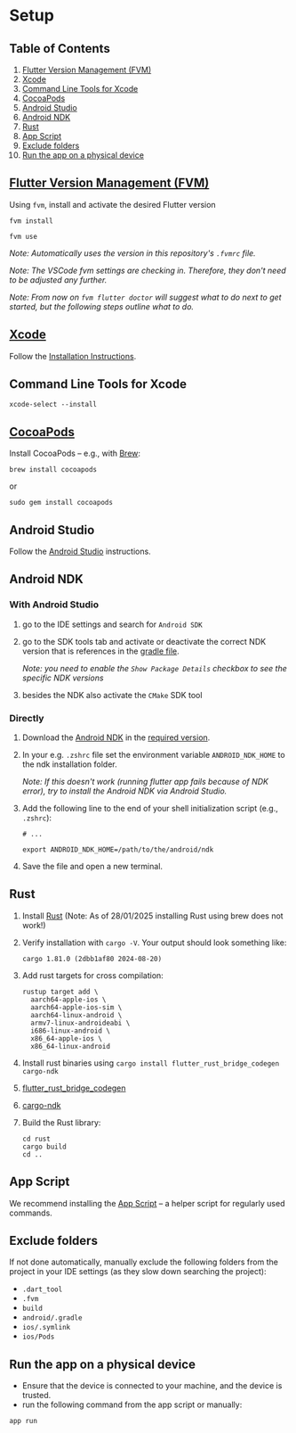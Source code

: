 # Setup

## Table of Contents

1. [Flutter Version Management (FVM)](#flutter-version-management--fvm-)
2. [Xcode](#xcode)
3. [Command Line Tools for Xcode](#command-line-tools-for-xcode)
4. [CocoaPods](#cocoapods)
5. [Android Studio](#android-studio)
6. [Android NDK](#android-ndk)
7. [Rust](#rust) 
8. [App Script](#android-ndk)
9. [Exclude folders](#exclude-folders)
10. [Run the app on a physical device](#run-the-app-on-a-physical-device)

## [Flutter Version Management (FVM)](https://fvm.app/)

Using `fvm`, install and activate the desired Flutter version
 
```shell
fvm install
```

```shell
fvm use
```

_Note: Automatically uses the version in this repository's `.fvmrc` file._

_Note: The VSCode fvm settings are checking in. Therefore, they don't need to be adjusted any further._
 
_Note: From now on `fvm flutter doctor` will suggest what to do next to get started, but the following steps outline what to do._

## [Xcode](https://developer.apple.com/xcode/)

Follow the [Installation Instructions](https://developer.apple.com/documentation/safari-developer-tools/installing-xcode-and-simulators).

## Command Line Tools for Xcode

```shell
xcode-select --install
```

## [CocoaPods](https://guides.cocoapods.org/using/getting-started.html)

Install CocoaPods – e.g., with [Brew](https://formulae.brew.sh/formula/cocoapods):

```shell
brew install cocoapods
```

or

```shell
sudo gem install cocoapods
```

## Android Studio

Follow the [Android Studio](https://developer.android.com/studio/) instructions.

## Android NDK

### With Android Studio

1. go to the IDE settings and search for `Android SDK`
2. go to the SDK tools tab and activate or deactivate the correct NDK version that is references in the [gradle file](../android/app/build.gradle).

   _Note: you need to enable the `Show Package Details` checkbox to see the specific NDK versions_

3. besides the NDK also activate the `CMake` SDK tool

### Directly

1. Download the [Android NDK](https://developer.android.com/ndk/downloads/) in the [required version](../android/app/build.gradle).
2. In your e.g. `.zshrc` file set the environment variable `ANDROID_NDK_HOME` to the ndk installation folder.

   _Note: If this doesn't work (running flutter app fails because of NDK error), try to install the Android NDK via Android Studio._

3. Add the following line to the end of your shell initialization script (e.g., `.zshrc`):

   ```
   # ...
  
   export ANDROID_NDK_HOME=/path/to/the/android/ndk
   ```

4. Save the file and open a new terminal.

## Rust

1. Install [Rust](https://www.rust-lang.org/tools/install) (Note: As of 28/01/2025 installing Rust using brew does not work!)
2. Verify installation with `cargo -V`. Your output should look something like:

   ```
   cargo 1.81.0 (2dbb1af80 2024-08-20)
   ```

3. Add rust targets for cross compilation:

   ```
   rustup target add \
     aarch64-apple-ios \
     aarch64-apple-ios-sim \
     aarch64-linux-android \
     armv7-linux-androideabi \
     i686-linux-android \
     x86_64-apple-ios \
     x86_64-linux-android
   ```

4. Install rust binaries using `cargo install flutter_rust_bridge_codegen cargo-ndk`
5. [flutter_rust_bridge_codegen](https://crates.io/crates/flutter_rust_bridge_codegen/1.69.0)
6. [cargo-ndk](https://crates.io/crates/cargo-ndk/3.0.0)
7. Build the Rust library:

   ```
   cd rust
   cargo build
   cd ..
   ```

## App Script

We recommend installing the [App Script](app-script.md) – a helper script for regularly used commands.

## Exclude folders

If not done automatically, manually exclude the following folders from the project in your IDE settings (as they slow down searching the project):

- `.dart_tool`
- `.fvm`
- `build`
- `android/.gradle`
- `ios/.symlink`
- `ios/Pods`

## Run the app on a physical device

- Ensure that the device is connected to your machine, and the device is trusted.
- run the following command from the app script or manually:

```shell
app run
```
